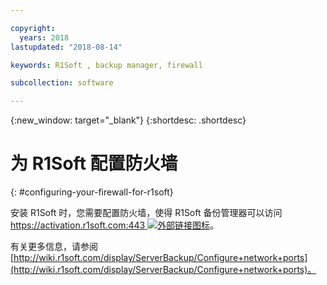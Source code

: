 ```yaml
---

copyright:
  years: 2018
lastupdated: "2018-08-14"

keywords: R1Soft , backup manager, firewall

subcollection: software

---
```


{:new_window: target="_blank"}
{:shortdesc: .shortdesc}

# 为 R1Soft 配置防火墙 
{: #configuring-your-firewall-for-r1soft}

安装 R1Soft 时，您需要配置防火墙，使得 R1Soft 备份管理器可以访问 [https://activation.r1soft.com:443 ![外部链接图标](../../icons/launch-glyph.svg "外部链接图标")](https://activation.r1soft.com:443)。

有关更多信息，请参阅 [http://wiki.r1soft.com/display/ServerBackup/Configure+network+ports](http://wiki.r1soft.com/display/ServerBackup/Configure+network+ports)。
